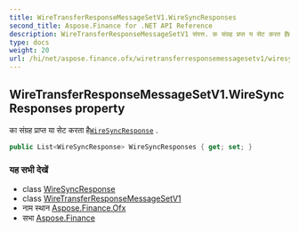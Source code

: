 ```yaml
---
title: WireTransferResponseMessageSetV1.WireSyncResponses
second_title: Aspose.Finance for .NET API Reference
description: WireTransferResponseMessageSetV1 संपत्त. क संग्रह प्रप्त य सेट करत हैWireSyncResponse .
type: docs
weight: 20
url: /hi/net/aspose.finance.ofx/wiretransferresponsemessagesetv1/wiresyncresponses/
---
```

## WireTransferResponseMessageSetV1.WireSyncResponses property

का संग्रह प्राप्त या सेट करता है[`WireSyncResponse`](../../../aspose.finance.ofx.wiretransfer/wiresyncresponse/) .

```csharp
public List<WireSyncResponse> WireSyncResponses { get; set; }
```

### यह सभी देखें

* class [WireSyncResponse](../../../aspose.finance.ofx.wiretransfer/wiresyncresponse/)
* class [WireTransferResponseMessageSetV1](../)
* नाम स्थान [Aspose.Finance.Ofx](../../wiretransferresponsemessagesetv1/)
* सभा [Aspose.Finance](../../../)


